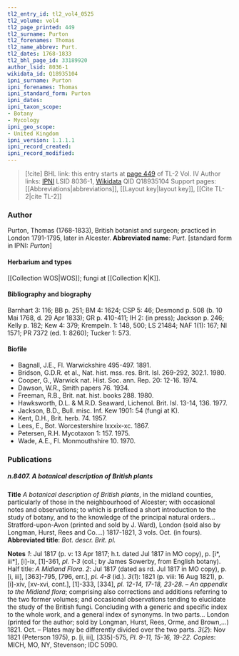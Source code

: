```yaml
---
tl2_entry_id: tl2_vol4_0525
tl2_volume: vol4
tl2_page_printed: 449
tl2_surname: Purton
tl2_forenames: Thomas
tl2_name_abbrev: Purt.
tl2_dates: 1768-1833
tl2_bhl_page_id: 33189920
author_lsid: 8036-1
wikidata_id: Q18935104
ipni_surname: Purton
ipni_forenames: Thomas
ipni_standard_form: Purton
ipni_dates: 
ipni_taxon_scope: 
- Botany
- Mycology
ipni_geo_scope: 
- United Kingdom
ipni_version: 1.1.1.1
ipni_record_created: 
ipni_record_modified:
---
```


> [!cite] BHL link: this entry starts at [page 449](https://www.biodiversitylibrary.org/page/33189920) of TL-2 Vol. IV
> Author links: [IPNI](https://www.ipni.org/a/8036-1) LSID 8036-1, [Wikidata](https://www.wikidata.org/wiki/Q18935104) QID Q18935104
> Support pages: [[Abbreviations|abbreviations]], [[Layout key|layout key]], [[Cite TL-2|cite TL-2]]

### Author

Purton, Thomas (1768-1833), British botanist and surgeon; practiced in London 1791-1795, later in Alcester. 
**Abbreviated name**: *Purt.* \[standard form in IPNI: *Purton*\]

#### Herbarium and types

[[Collection WOS|WOS]]; fungi at [[Collection K|K]].

#### Bibliography and biography

Barnhart 3: 116; BB p. 251; BM 4: 1624; CSP 5: 46; Desmond p. 508 (b. 10 Mai 1768, d. 29 Apr 1833); GR p. 410-411; IH 2: (in press); Jackson p. 246; Kelly p. 182; Kew 4: 379; Krempeln. 1: 148, 500; LS 21484; NAF 1(1): 167; NI 1571; PR 7372 (ed. 1: 8260); Tucker 1: 573.

#### Biofile

- Bagnall, J.E., Fl. Warwickshire 495-497. 1891.
- Bridson, G.D.R. et al., Nat. hist. mss. res. Brit. Isl. 269-292, 302.1. 1980.
- Cooper, G., Warwick nat. Hist. Soc. ann. Rep. 20: 12-16. 1974.
- Dawson, W.R., Smith papers 76. 1934.
- Freeman, R.B., Brit. nat. hist. books 288. 1980.
- Hawksworth, D.L. & M.R.D. Seaward, Lichenol. Brit. Isl. 13-14, 136. 1977.
- Jackson, B.D., Bull. misc. Inf. Kew 1901: 54 (fungi at K).
- Kent, D.H., Brit. herb. 74. 1957.
- Lees, E., Bot. Worcestershire lxxxix-xc. 1867.
- Petersen, R.H. Mycotaxon 1: 157. 1975.
- Wade, A.E., Fl. Monmouthshire 10. 1970.

### Publications

##### n.8407. A botanical description of British plants

**Title**
*A botanical description of British plants*, in the midland counties, particularly of those in the neighbourhood of Alcester; with occasional notes and observations; to which is prefixed a short introduction to the study of botany, and to the knowledge of the principal natural orders... Stratford-upon-Avon (printed and sold by J. Ward), London (sold also by Longman, Hurst, Rees and Co....) 1817-1821, 3 vols. Oct. (in fours).
**Abbreviated title**: *Bot. descr. Brit. pl.*

**Notes**
*1*: Jul 1817 (p. v: 13 Apr 1817; h.t. dated Jul 1817 in MO copy), p. \[i\*, iii\*\], \[i\]-ix, \[1\]-361, *pl. 1-3* (col.; by James Sowerby, from English botany). Half title: *A Midland Flora*.
*2*: Jul 1817 (dated as rd. Jul 1817 in MO copy), p. \[i, iii\], \[363\]-795, \[796, err.\], *pl. 4-8* (id.).
*3*(*1*): 1821 (p. viii: 16 Aug 1821), p. \[i\]-xiv, \[xv-xvi, cont.\], \[1\]-333, \[334\], *pl. 12-14, 17-18, 23-28.* – *An appendix to the Midland flora*; comprising also corrections and additions referring to the two former volumes; and occasional observations tending to elucidate the study of the British fungi. Concluding with a generic and specific index to the whole work, and a general index of synonyms. In two parts... London (printed for the author; sold by Longman, Hurst, Rees, Orme, and Brown,...) 1821. Oct. – Plates may be differently divided over the two parts.
*3*(*2*): Nov 1821 (Peterson 1975), p. \[i, iii\], \[335\]-575, *Pl. 9-11, 15-16, 19-22.*
*Copies*: MICH, MO, NY, Stevenson; IDC 5090.


